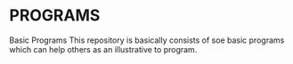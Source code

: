 # PROGRAMS
Basic Programs 
This repository is basically consists of soe basic programs which can help others as an illustrative to program.
